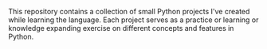 This repository contains a collection of small Python projects I've created while learning the language. Each project serves as a practice or learning or knowledge expanding exercise on different concepts and features in Python.
